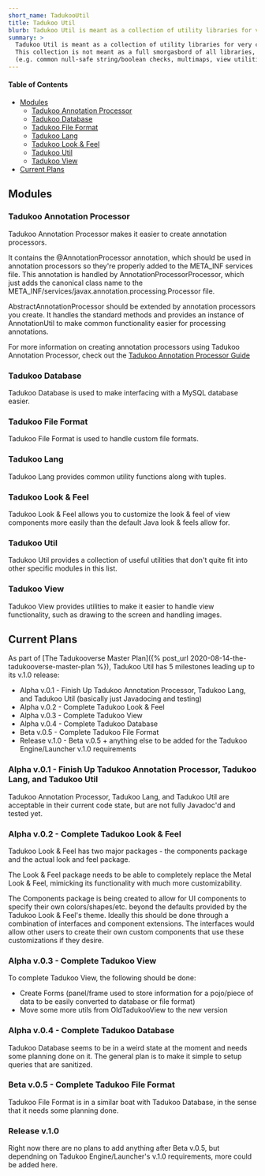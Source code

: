 ```yaml
---
short_name: TadukooUtil
title: Tadukoo Util
blurb: Tadukoo Util is meant as a collection of utility libraries for very common use.
summary: >
  Tadukoo Util is meant as a collection of utility libraries for very common use. They can be used in conjunction with Tadukoo Engine/Launcher, or can be used separately in other programs if desired. 
  This collection is not meant as a full smorgasbord of all libraries, but is just meant to include the most common libraries to be reused in most projects 
  (e.g. common null-safe string/boolean checks, multimaps, view utilities, etc.)
---
```


#### Table of Contents
* [Modules](#modules)
	* [Tadukoo Annotation Processor](#tadukoo-annotation-processor)
	* [Tadukoo Database](#tadukoo-database)
	* [Tadukoo File Format](#tadukoo-file-format)
	* [Tadukoo Lang](#tadukoo-lang)
	* [Tadukoo Look & Feel](#tadukoo-look--feel)
	* [Tadukoo Util](#tadukoo-util)
	* [Tadukoo View](#tadukoo-view)
* [Current Plans](#current-plans)

## Modules

### Tadukoo Annotation Processor
Tadukoo Annotation Processor makes it easier to create annotation processors.

It contains the @AnnotationProcessor annotation, which should be used in annotation processors so they're properly added to the META_INF services file.
This annotation is handled by AnnotationProcessorProcessor, which just adds the canonical class name to the META_INF/services/javax.annotation.processing.Processor file.

AbstractAnnotationProcessor should be extended by annotation processors you create. It handles the standard methods and provides an instance of AnnotationUtil to make common 
functionality easier for processing annotations.

For more information on creating annotation processors using Tadukoo Annotation Processor, check out the [Tadukoo Annotation Processor Guide](/guides/tadukoo-annotation-processor.html)

### Tadukoo Database
Tadukoo Database is used to make interfacing with a MySQL database easier.

### Tadukoo File Format
Tadukoo File Format is used to handle custom file formats.

### Tadukoo Lang
Tadukoo Lang provides common utility functions along with tuples.

### Tadukoo Look & Feel
Tadukoo Look & Feel allows you to customize the look & feel of view components more easily than the default Java look & feels allow for.

### Tadukoo Util
Tadukoo Util provides a collection of useful utilities that don't quite fit into other specific modules in this list.

### Tadukoo View
Tadukoo View provides utilities to make it easier to handle view functionality, such as drawing to the screen and handling images.

## Current Plans
As part of [The Tadukooverse Master Plan]({% post_url 2020-08-14-the-tadukooverse-master-plan %}), Tadukoo Util has 5 milestones leading up to its v.1.0 release:
- Alpha v.0.1 - Finish Up Tadukoo Annotation Processor, Tadukoo Lang, and Tadukoo Util (basically just Javadocing and testing)
- Alpha v.0.2 - Complete Tadukoo Look & Feel
- Alpha v.0.3 - Complete Tadukoo View
- Alpha v.0.4 - Complete Tadukoo Database
- Beta v.0.5 - Complete Tadukoo File Format
- Release v.1.0 - Beta v.0.5 + anything else to be added for the Tadukoo Engine/Launcher v.1.0 requirements

### Alpha v.0.1 - Finish Up Tadukoo Annotation Processor, Tadukoo Lang, and Tadukoo Util
Tadukoo Annotation Processor, Tadukoo Lang, and Tadukoo Util are acceptable in their current code state, but are not fully Javadoc'd and tested yet.

### Alpha v.0.2 - Complete Tadukoo Look & Feel
Tadukoo Look & Feel has two major packages - the components package and the actual look and feel package.

The Look & Feel package needs to be able to completely replace the Metal Look & Feel, mimicking its functionality with much more customizability.

The Components package is being created to allow for UI components to specify their own colors/shapes/etc. beyond the defaults provided by the Tadukoo Look & Feel's theme. 
Ideally this should be done through a combination of interfaces and component extensions. The interfaces would allow other users to create their own custom components that 
use these customizations if they desire.

### Alpha v.0.3 - Complete Tadukoo View
To complete Tadukoo View, the following should be done:
- Create Forms (panel/frame used to store information for a pojo/piece of data to be easily converted to database or file format)
- Move some more utils from OldTadukooView to the new version

### Alpha v.0.4 - Complete Tadukoo Database
Tadukoo Database seems to be in a weird state at the moment and needs some planning done on it. The general plan is to make it simple to setup queries that are sanitized.

### Beta v.0.5 - Complete Tadukoo File Format
Tadukoo File Format is in a similar boat with Tadukoo Database, in the sense that it needs some planning done.

### Release v.1.0
Right now there are no plans to add anything after Beta v.0.5, but dependning on Tadukoo Engine/Launcher's v.1.0 requirements, more could be added here.
